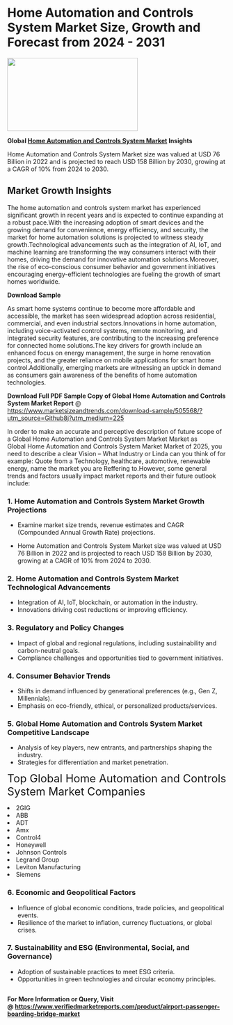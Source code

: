 <H1>Home Automation and Controls System Market Size, Growth and Forecast from 2024 - 2031</H1><img class="aligncenter size-medium wp-image-584254" src="https://thirdeyenews.in/wp-content/uploads/2024/09/Global-Market-Research-300x168.jpeg" alt="" width="300" height="168" /><p><strong>Global&nbsp;<a href="https://www.marketsizeandtrends.com/download-sample/505568/?utm_source=Github8j?utm_medium=225">Home Automation and Controls System Market</a> Insights</strong></p><p>Home Automation and Controls System Market size was valued at USD 76 Billion in 2022 and is projected to reach USD 158 Billion by 2030, growing at a CAGR of 10% from 2024 to 2030.</p><p><h2>Market Growth Insights</h2> <p>The home automation and controls system market has experienced significant growth in recent years and is expected to continue expanding at a robust pace.With the increasing adoption of smart devices and the growing demand for convenience, energy efficiency, and security, the market for home automation solutions is projected to witness steady growth.Technological advancements such as the integration of AI, IoT, and machine learning are transforming the way consumers interact with their homes, driving the demand for innovative automation solutions.Moreover, the rise of eco-conscious consumer behavior and government initiatives encouraging energy-efficient technologies are fueling the growth of smart homes worldwide.</p> <p><strong>Download Sample</strong></p> <p>As smart home systems continue to become more affordable and accessible, the market has seen widespread adoption across residential, commercial, and even industrial sectors.Innovations in home automation, including voice-activated control systems, remote monitoring, and integrated security features, are contributing to the increasing preference for connected home solutions.The key drivers for growth include an enhanced focus on energy management, the surge in home renovation projects, and the greater reliance on mobile applications for smart home control.Additionally, emerging markets are witnessing an uptick in demand as consumers gain awareness of the benefits of home automation technologies.</p> <p><span class=""><strong>Download Full PDF Sample Copy of Global Home Automation and Controls System Market Report</strong> @ <a href="https://www.marketsizeandtrends.com/download-sample/505568/?utm_source=Github8j?utm_medium=225" target="_blank">https://www.marketsizeandtrends.com/download-sample/505568/?utm_source=Github8j?utm_medium=225</a></span></p><p>In order to make an accurate and perceptive description of future scope of a Global&nbsp;Home Automation and Controls System Market Market as Global&nbsp;Home Automation and Controls System Market Market of 2025, you need to describe a clear Vision &ndash; What Industry or Linda can you think of for example: Quote from a Technology, healthcare, automotive, renewable energy, name the market you are Reffering to.However, some general trends and factors usually impact market reports and their future outlook include:</p><h3>1.&nbsp;<strong>Home Automation and Controls System Market Growth Projections</strong></h3><ul><li>Examine market size trends, revenue estimates and CAGR (Compounded Annual Growth Rate) projections.</li><li><p>Home Automation and Controls System Market size was valued at USD 76 Billion in 2022 and is projected to reach USD 158 Billion by 2030, growing at a CAGR of 10% from 2024 to 2030.</p></li></ul><h3>2.&nbsp;<strong>Home Automation and Controls System Market Technological Advancements</strong></h3><ul><li>Integration of AI, IoT, blockchain, or automation in the industry.</li><li>Innovations driving cost reductions or improving efficiency.</li></ul><h3>3.&nbsp;<strong>Regulatory and Policy Changes</strong></h3><ul><li>Impact of global and regional regulations, including sustainability and carbon-neutral goals.</li><li>Compliance challenges and opportunities tied to government initiatives.</li></ul><h3>4.&nbsp;<strong>Consumer Behavior Trends</strong></h3><ul><li>Shifts in demand influenced by generational preferences (e.g., Gen Z, Millennials).</li><li>Emphasis on eco-friendly, ethical, or personalized products/services.</li></ul><h3>5.&nbsp;<strong>Global Home Automation and Controls System Market Competitive Landscape</strong></h3><ul><li>Analysis of key players, new entrants, and partnerships shaping the industry.</li><li>Strategies for differentiation and market penetration.</li></ul><p data-pm-slice="1 1 []"><span style="color: inherit; font-family: inherit; font-size: 25px;">Top Global Home Automation and Controls System Market Companies</span></p><div class="" data-test-id=""><p><li>2GIG</li><li> ABB</li><li> ADT</li><li> Amx</li><li> Control4</li><li> Honeywell</li><li> Johnson Controls</li><li> Legrand Group</li><li> Leviton Manufacturing</li><li> Siemens</li></p></div><h3>6.&nbsp;<strong>Economic and Geopolitical Factors</strong></h3><ul><li>Influence of global economic conditions, trade policies, and geopolitical events.</li><li>Resilience of the market to inflation, currency fluctuations, or global crises.</li></ul><h3>7.&nbsp;<strong>Sustainability and ESG (Environmental, Social, and Governance)</strong></h3><ul><li>Adoption of sustainable practices to meet ESG criteria.</li><li>Opportunities in green technologies and circular economy principles.</li></ul><h2><strong style="font-size: 14px;">For More Information or Query, Visit @&nbsp;</strong><a style="background-color: #ffffff; font-size: 14px;" href="https://www.marketsizeandtrends.com/report/home-automation-and-controls-system-market/" target="_blank">https://www.verifiedmarketreports.com/product/airport-passenger-boarding-bridge-market</a></h2>